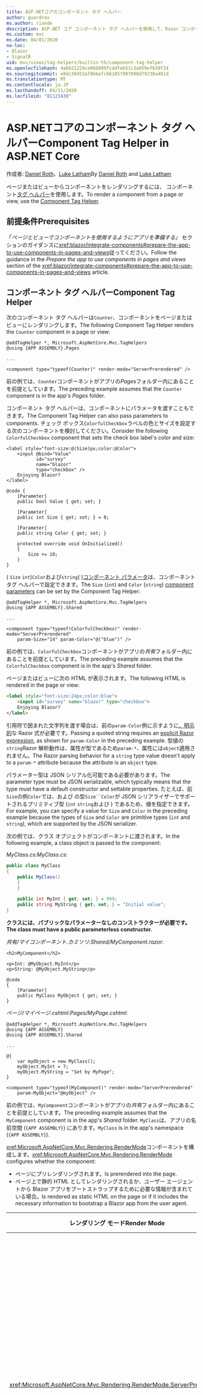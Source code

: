 ```yaml
---
title: ASP.NETコアのコンポーネント タグ ヘルパー
author: guardrex
ms.author: riande
description: ASP.NET コア コンポーネント タグ ヘルパーを使用して、Razor コンポーネントをページとビューにレンダリングする方法について説明します。
ms.custom: mvc
ms.date: 04/01/2020
no-loc:
- Blazor
- SignalR
uid: mvc/views/tag-helpers/builtin-th/component-tag-helper
ms.openlocfilehash: 4a6b21229ce086099fcddfeb51c3a959ef639f24
ms.sourcegitcommit: e8dc30453af8bbefcb61857987090d79230a461d
ms.translationtype: MT
ms.contentlocale: ja-JP
ms.lasthandoff: 04/11/2020
ms.locfileid: "81123430"
---
```

# <a name="component-tag-helper-in-aspnet-core"></a><span data-ttu-id="f9983-103">ASP.NETコアのコンポーネント タグ ヘルパー</span><span class="sxs-lookup"><span data-stu-id="f9983-103">Component Tag Helper in ASP.NET Core</span></span>

<span data-ttu-id="f9983-104">作成者: [Daniel Roth](https://github.com/danroth27)、[Luke Latham](https://github.com/guardrex)</span><span class="sxs-lookup"><span data-stu-id="f9983-104">By [Daniel Roth](https://github.com/danroth27) and [Luke Latham](https://github.com/guardrex)</span></span>

<span data-ttu-id="f9983-105">ページまたはビューからコンポーネントをレンダリングするには、 コンポーネント[タグ ヘルパー](xref:Microsoft.AspNetCore.Mvc.TagHelpers.ComponentTagHelper)を使用します。</span><span class="sxs-lookup"><span data-stu-id="f9983-105">To render a component from a page or view, use the [Component Tag Helper](xref:Microsoft.AspNetCore.Mvc.TagHelpers.ComponentTagHelper).</span></span>

## <a name="prerequisites"></a><span data-ttu-id="f9983-106">前提条件</span><span class="sxs-lookup"><span data-stu-id="f9983-106">Prerequisites</span></span>

<span data-ttu-id="f9983-107">「*ページとビューでコンポーネントを使用するようにアプリを準備する」* セクションのガイダンスに<xref:blazor/integrate-components#prepare-the-app-to-use-components-in-pages-and-views>従ってください。</span><span class="sxs-lookup"><span data-stu-id="f9983-107">Follow the guidance in the *Prepare the app to use components in pages and views* section of the <xref:blazor/integrate-components#prepare-the-app-to-use-components-in-pages-and-views> article.</span></span>

## <a name="component-tag-helper"></a><span data-ttu-id="f9983-108">コンポーネント タグ ヘルパー</span><span class="sxs-lookup"><span data-stu-id="f9983-108">Component Tag Helper</span></span>

<span data-ttu-id="f9983-109">次のコンポーネント タグ ヘルパーは`Counter`、コンポーネントをページまたはビューにレンダリングします。</span><span class="sxs-lookup"><span data-stu-id="f9983-109">The following Component Tag Helper renders the `Counter` component in a page or view:</span></span>

```cshtml
@addTagHelper *, Microsoft.AspNetCore.Mvc.TagHelpers
@using {APP ASSEMBLY}.Pages

...

<component type="typeof(Counter)" render-mode="ServerPrerendered" />
```

<span data-ttu-id="f9983-110">前の例では、`Counter`コンポーネントがアプリの*Pages*フォルダー内にあることを前提としています。</span><span class="sxs-lookup"><span data-stu-id="f9983-110">The preceding example assumes that the `Counter` component is in the app's *Pages* folder.</span></span>

<span data-ttu-id="f9983-111">コンポーネント タグ ヘルパーは、コンポーネントにパラメータを渡すこともできます。</span><span class="sxs-lookup"><span data-stu-id="f9983-111">The Component Tag Helper can also pass parameters to components.</span></span> <span data-ttu-id="f9983-112">チェック ボックス`ColorfulCheckbox`ラベルの色とサイズを設定する次のコンポーネントを検討してください。</span><span class="sxs-lookup"><span data-stu-id="f9983-112">Consider the following `ColorfulCheckbox` component that sets the check box label's color and size:</span></span>

```razor
<label style="font-size:@(Size)px;color:@Color">
    <input @bind="Value"
           id="survey" 
           name="blazor" 
           type="checkbox" />
    Enjoying Blazor?
</label>

@code {
    [Parameter]
    public bool Value { get; set; }

    [Parameter]
    public int Size { get; set; } = 8;

    [Parameter]
    public string Color { get; set; }

    protected override void OnInitialized()
    {
        Size += 10;
    }
}
```

<span data-ttu-id="f9983-113">( `Size` `int`)`Color`および`string`( )[コンポーネント パラメータ](xref:blazor/components#component-parameters)は、コンポーネント タグ ヘルパーで設定できます。</span><span class="sxs-lookup"><span data-stu-id="f9983-113">The `Size` (`int`) and `Color` (`string`) [component parameters](xref:blazor/components#component-parameters) can be set by the Component Tag Helper:</span></span>

```cshtml
@addTagHelper *, Microsoft.AspNetCore.Mvc.TagHelpers
@using {APP ASSEMBLY}.Shared

...

<component type="typeof(ColorfulCheckbox)" render-mode="ServerPrerendered" 
    param-Size="14" param-Color="@("blue")" />
```

<span data-ttu-id="f9983-114">前の例では、`ColorfulCheckbox`コンポーネントがアプリの*共有*フォルダー内にあることを前提としています。</span><span class="sxs-lookup"><span data-stu-id="f9983-114">The preceding example assumes that the `ColorfulCheckbox` component is in the app's *Shared* folder.</span></span>

<span data-ttu-id="f9983-115">ページまたはビューに次の HTML が表示されます。</span><span class="sxs-lookup"><span data-stu-id="f9983-115">The following HTML is rendered in the page or view:</span></span>

```html
<label style="font-size:24px;color:blue">
    <input id="survey" name="blazor" type="checkbox">
    Enjoying Blazor?
</label>
```

<span data-ttu-id="f9983-116">引用符で囲まれた文字列を渡す場合は、前の`param-Color`例に示すように[、明示的](xref:mvc/views/razor#explicit-razor-expressions)な Razor 式が必要です。</span><span class="sxs-lookup"><span data-stu-id="f9983-116">Passing a quoted string requires an [explicit Razor expression](xref:mvc/views/razor#explicit-razor-expressions), as shown for `param-Color` in the preceding example.</span></span> <span data-ttu-id="f9983-117">型値の`string`Razor 解析動作は、属性が型であるため`param-*`、属性には`object`適用されません。</span><span class="sxs-lookup"><span data-stu-id="f9983-117">The Razor parsing behavior for a `string` type value doesn't apply to a `param-*` attribute because the attribute is an `object` type.</span></span>

<span data-ttu-id="f9983-118">パラメーター型は JSON シリアル化可能である必要があります。</span><span class="sxs-lookup"><span data-stu-id="f9983-118">The parameter type must be JSON serializable, which typically means that the type must have a default constructor and settable properties.</span></span> <span data-ttu-id="f9983-119">たとえば、前`Size`の例`Color`では、および の型`Size``Color`が JSON シリアライザーでサポートされるプリミティブ型 (`int` `string`および ) であるため、値を指定できます。</span><span class="sxs-lookup"><span data-stu-id="f9983-119">For example, you can specify a value for `Size` and `Color` in the preceding example because the types of `Size` and `Color` are primitive types (`int` and `string`), which are supported by the JSON serializer.</span></span>

<span data-ttu-id="f9983-120">次の例では、クラス オブジェクトがコンポーネントに渡されます。</span><span class="sxs-lookup"><span data-stu-id="f9983-120">In the following example, a class object is passed to the component:</span></span>

<span data-ttu-id="f9983-121">*MyClass.cs:*</span><span class="sxs-lookup"><span data-stu-id="f9983-121">*MyClass.cs*:</span></span>

```csharp
public class MyClass
{
    public MyClass()
    {
    }

    public int MyInt { get; set; } = 999;
    public string MyString { get; set; } = "Initial value";
}
```

<span data-ttu-id="f9983-122">**クラスには、パブリックなパラメーターなしのコンストラクターが必要です。**</span><span class="sxs-lookup"><span data-stu-id="f9983-122">**The class must have a public parameterless constructor.**</span></span>

<span data-ttu-id="f9983-123">*共有/マイコンポーネント.カミソリ*:</span><span class="sxs-lookup"><span data-stu-id="f9983-123">*Shared/MyComponent.razor*:</span></span>

```razor
<h2>MyComponent</h2>

<p>Int: @MyObject.MyInt</p>
<p>String: @MyObject.MyString</p>

@code
{
    [Parameter]
    public MyClass MyObject { get; set; }
}
```

<span data-ttu-id="f9983-124">*ページ/マイページ.cshtml*:</span><span class="sxs-lookup"><span data-stu-id="f9983-124">*Pages/MyPage.cshtml*:</span></span>

```cshtml
@addTagHelper *, Microsoft.AspNetCore.Mvc.TagHelpers
@using {APP ASSEMBLY}
@using {APP ASSEMBLY}.Shared

...

@{
    var myObject = new MyClass();
    myObject.MyInt = 7;
    myObject.MyString = "Set by MyPage";
}

<component type="typeof(MyComponent)" render-mode="ServerPrerendered" 
    param-MyObject="@myObject" />
```

<span data-ttu-id="f9983-125">前の例では、`MyComponent`コンポーネントがアプリの*共有*フォルダー内にあることを前提としています。</span><span class="sxs-lookup"><span data-stu-id="f9983-125">The preceding example assumes that the `MyComponent` component is in the app's *Shared* folder.</span></span> <span data-ttu-id="f9983-126">`MyClass`は、アプリの名前空間 (`{APP ASSEMBLY}`) にあります。</span><span class="sxs-lookup"><span data-stu-id="f9983-126">`MyClass` is in the app's namespace (`{APP ASSEMBLY}`).</span></span>

<span data-ttu-id="f9983-127"><xref:Microsoft.AspNetCore.Mvc.Rendering.RenderMode>コンポーネントを構成します。</span><span class="sxs-lookup"><span data-stu-id="f9983-127"><xref:Microsoft.AspNetCore.Mvc.Rendering.RenderMode> configures whether the component:</span></span>

* <span data-ttu-id="f9983-128">ページにプリレンダリングされます。</span><span class="sxs-lookup"><span data-stu-id="f9983-128">Is prerendered into the page.</span></span>
* <span data-ttu-id="f9983-129">ページ上で静的 HTML としてレンダリングされるか、ユーザー エージェントから Blazor アプリをブートストラップするために必要な情報が含まれている場合。</span><span class="sxs-lookup"><span data-stu-id="f9983-129">Is rendered as static HTML on the page or if it includes the necessary information to bootstrap a Blazor app from the user agent.</span></span>

| <span data-ttu-id="f9983-130">レンダリング モード</span><span class="sxs-lookup"><span data-stu-id="f9983-130">Render Mode</span></span> | <span data-ttu-id="f9983-131">説明</span><span class="sxs-lookup"><span data-stu-id="f9983-131">Description</span></span> |
| ----------- | ----------- |
| <xref:Microsoft.AspNetCore.Mvc.Rendering.RenderMode.ServerPrerendered> | <span data-ttu-id="f9983-132">コンポーネントを静的 HTML にレンダリングし、サーバー アプリケーションBlazorのマーカーを含みます。</span><span class="sxs-lookup"><span data-stu-id="f9983-132">Renders the component into static HTML and includes a marker for a Blazor Server app.</span></span> <span data-ttu-id="f9983-133">ユーザー エージェントが起動すると、このマーカーを使用してアプリをBlazorブートストラップします。</span><span class="sxs-lookup"><span data-stu-id="f9983-133">When the user-agent starts, this marker is used to bootstrap a Blazor app.</span></span> |
| <xref:Microsoft.AspNetCore.Mvc.Rendering.RenderMode.Server> | <span data-ttu-id="f9983-134">サーバー アプリのマーカーをBlazorレンダリングします。</span><span class="sxs-lookup"><span data-stu-id="f9983-134">Renders a marker for a Blazor Server app.</span></span> <span data-ttu-id="f9983-135">コンポーネントからの出力は含まれません。</span><span class="sxs-lookup"><span data-stu-id="f9983-135">Output from the component isn't included.</span></span> <span data-ttu-id="f9983-136">ユーザー エージェントが起動すると、このマーカーを使用してアプリをBlazorブートストラップします。</span><span class="sxs-lookup"><span data-stu-id="f9983-136">When the user-agent starts, this marker is used to bootstrap a Blazor app.</span></span> |
| <xref:Microsoft.AspNetCore.Mvc.Rendering.RenderMode.Static> | <span data-ttu-id="f9983-137">コンポーネントを静的 HTML にレンダリングします。</span><span class="sxs-lookup"><span data-stu-id="f9983-137">Renders the component into static HTML.</span></span> |

<span data-ttu-id="f9983-138">ページとビューはコンポーネントを使用できますが、逆は当てはまりません。</span><span class="sxs-lookup"><span data-stu-id="f9983-138">While pages and views can use components, the converse isn't true.</span></span> <span data-ttu-id="f9983-139">コンポーネントは、部分的なビューやセクションなどのビュー固有の機能やページ固有の機能を使用できません。</span><span class="sxs-lookup"><span data-stu-id="f9983-139">Components can't use view- and page-specific features, such as partial views and sections.</span></span> <span data-ttu-id="f9983-140">コンポーネントの部分ビューからロジックを使用するには、部分ビュー ロジックをコンポーネントに組み込みます。</span><span class="sxs-lookup"><span data-stu-id="f9983-140">To use logic from a partial view in a component, factor out the partial view logic into a component.</span></span>

<span data-ttu-id="f9983-141">静的 HTML ページからのサーバー コンポーネントのレンダリングはサポートされていません。</span><span class="sxs-lookup"><span data-stu-id="f9983-141">Rendering server components from a static HTML page isn't supported.</span></span>

## <a name="additional-resources"></a><span data-ttu-id="f9983-142">その他の技術情報</span><span class="sxs-lookup"><span data-stu-id="f9983-142">Additional resources</span></span>

* <xref:Microsoft.AspNetCore.Mvc.TagHelpers.ComponentTagHelper>
* <xref:mvc/views/tag-helpers/intro>
* <xref:blazor/components>
